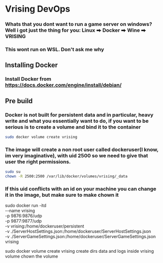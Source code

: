 # Vrising DevOps

### Whats that you dont want to run a game server on windows? Well i got just the thing for you: Linux ⮕ Docker ⮕ Wine ⮕ VRISING
### This wont run on WSL. Don't ask me why

## Installing Docker
### Install Docker from https://docs.docker.com/engine/install/debian/

## Pre build

### Docker is not built for persistent data and in particular, heavy write and what you essentially want to do, if you want to be serious is to create a volume and bind it to the container
```bash
sudo docker volume create vrising
```

### The image will create a non root user called dockeruser(I know, im very imaginative), with uid 2500 so we need to give that user the right permissions.
```bash
sudo su
chown -R 2500:2500 /var/lib/docker/volumes/vrising/_data
```
### If this uid conflicts with an id on your machine you can change it in the image, but make sure to make chown it

sudo docker run -itd \
  --name vrising \
  -p 9876:9876/udp \
  -p 9877:9877/udp \
  -v vrising:/home/dockeruser/persistent \
  -v ./ServerHostSettings.json:/home/dockeruser/ServerHostSettings.json \
  -v ./ServerGameSettings.json:/home/dockeruser/ServerGameSettings.json \
  vrising

sudo docker volume create vrising
create dirs data and logs inside vrising volume
chown the volume